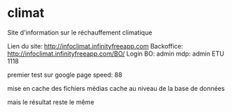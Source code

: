 # climat
Site d'information sur le réchauffement climatique

Lien du site: http://infoclimat.infinityfreeapp.com
Backoffice: http://infoclimat.infinityfreeapp.com/BO/
Login BO: admin
mdp: admin
ETU 1118

premier test sur google page speed: 88

mise en cache des fichiers médias
cache au niveau de la base de données

mais le résultat reste le même
